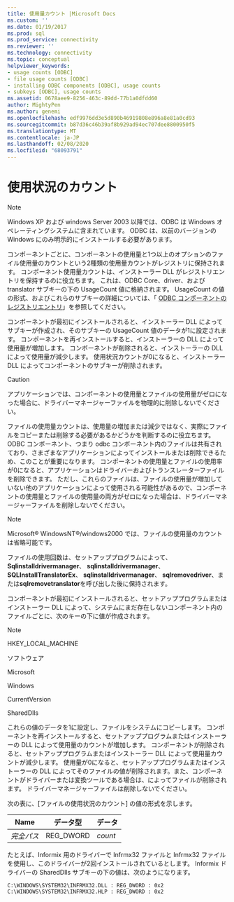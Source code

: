 ```yaml
---
title: 使用量カウント |Microsoft Docs
ms.custom: ''
ms.date: 01/19/2017
ms.prod: sql
ms.prod_service: connectivity
ms.reviewer: ''
ms.technology: connectivity
ms.topic: conceptual
helpviewer_keywords:
- usage counts [ODBC]
- file usage counts [ODBC]
- installing ODBC components [ODBC], usage counts
- subkeys [ODBC], usage counts
ms.assetid: 0678aee9-8256-463c-89dd-77b1a0dfdd60
author: MightyPen
ms.author: genemi
ms.openlocfilehash: edf9976dd3e5d890b46919808e896a8e81a0cd93
ms.sourcegitcommit: b87d36c46b39af8b929ad94ec707dee8800950f5
ms.translationtype: MT
ms.contentlocale: ja-JP
ms.lasthandoff: 02/08/2020
ms.locfileid: "68093791"
---
```

# <a name="usage-counting"></a>使用状況のカウント
> [!NOTE]  
>  Windows XP および windows Server 2003 以降では、ODBC は Windows オペレーティングシステムに含まれています。 ODBC は、以前のバージョンの Windows にのみ明示的にインストールする必要があります。  
  
 コンポーネントごとに、コンポーネントの使用量と1つ以上のオプションのファイル使用量のカウントという2種類の使用量カウントがレジストリに保持されます。 コンポーネント使用量カウントは、インストーラー DLL がレジストリエントリを保持するのに役立ちます。 これは、ODBC Core、driver、および translator サブキーの下の UsageCount 値に格納されます。 UsageCount の値の形式、およびこれらのサブキーの詳細については、「 [ODBC コンポーネントのレジストリエントリ](../../../odbc/reference/install/registry-entries-for-odbc-components.md)」を参照してください。  
  
 コンポーネントが最初にインストールされると、インストーラー DLL によってサブキーが作成され、そのサブキーの UsageCount 値のデータが1に設定されます。 コンポーネントを再インストールすると、インストーラーの DLL によって使用量が増加します。 コンポーネントが削除されると、インストーラーの DLL によって使用量が減少します。 使用状況カウントが0になると、インストーラー DLL によってコンポーネントのサブキーが削除されます。  
  
> [!CAUTION]  
>  アプリケーションでは、コンポーネントの使用量とファイルの使用量がゼロになった場合に、ドライバーマネージャーファイルを物理的に削除しないでください。  
  
 ファイルの使用量カウントは、使用量の増加または減少ではなく、実際にファイルをコピーまたは削除する必要があるかどうかを判断するのに役立ちます。 ODBC コンポーネント、つまり odbc コンポーネント内のファイルは共有されており、さまざまなアプリケーションによってインストールまたは削除できるため、このことが重要になります。 コンポーネントの使用量とファイルの使用率が0になると、アプリケーションはドライバーおよびトランスレーターファイルを削除できます。 ただし、これらのファイルは、ファイルの使用量が増加していない他のアプリケーションによって使用される可能性があるので、コンポーネントの使用量とファイルの使用量の両方がゼロになった場合は、ドライバーマネージャーファイルを削除しないでください。  
  
> [!NOTE]  
>  Microsoft® WindowsNT®/windows2000 では、ファイルの使用量のカウントは省略可能です。  
  
 ファイルの使用回数は、セットアッププログラムによって、 **Sqlinstalldrivermanager**、 **sqlinstalldrivermanager**、 **SQLInstallTranslatorEx**、 **sqlinstalldrivermanager**、 **sqlremovedriver**、または**sqlremovetranslator**を呼び出した後に保持されます。  
  
 コンポーネントが最初にインストールされると、セットアッププログラムまたはインストーラー DLL によって、システムにまだ存在しないコンポーネント内のファイルごとに、次のキーの下に値が作成されます。  
  
> [!NOTE]  
>  HKEY_LOCAL_MACHINE  
>   
>  ソフトウェア  
>   
>  Microsoft  
>   
>  Windows  
>   
>  CurrentVersion  
>   
>  SharedDlls  
  
 これらの値のデータを1に設定し、ファイルをシステムにコピーします。 コンポーネントを再インストールすると、セットアッププログラムまたはインストーラーの DLL によって使用量のカウントが増加します。 コンポーネントが削除されると、セットアッププログラムまたはインストーラー DLL によって使用量カウントが減少します。 使用量が0になると、セットアッププログラムまたはインストーラーの DLL によってそのファイルの値が削除されます。また、コンポーネントがドライバーまたは変換ツールである場合は、によってファイルが削除されます。 ドライバーマネージャーファイルは削除しないでください。  
  
 次の表に、[ファイルの使用状況のカウント] の値の形式を示します。  
  
|Name|データ型|データ|  
|----------|---------------|----------|  
|*完全パス*|REG_DWORD|*count*|  
  
 たとえば、Informix 用のドライバーで Infrmx32 ファイルと Infrmx32 ファイルを使用し、このドライバーが2回インストールされているとします。 Informix ドライバーの SharedDlls サブキーの下の値は、次のようになります。  
  
```  
C:\WINDOWS\SYSTEM32\INFRMX32.DLL : REG_DWORD : 0x2  
C:\WINDOWS\SYSTEM32\INFRMX32.HLP : REG_DWORD : 0x2  
```
